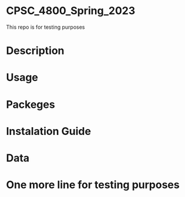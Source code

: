 # CPSC_4800_Spring_2023
This repo is for testing purposes

# Description

# Usage

# Packeges

# Instalation Guide

# Data

# One more line for testing purposes
